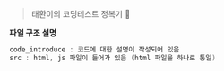 > 태환이의 코딩테스트 정복기 🤠

**파일 구조 설명**

```java
code_introduce : 코드에 대한 설명이 작성되어 있음
src : html, js 파일이 들어가 있음 (html 파일을 하나로 통일)
```